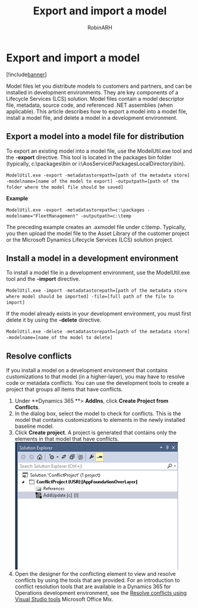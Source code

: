 ﻿---
# required metadata

title: Export and import a model
description: Model files let you distribute models to customers and partners, and can be installed in development environments. They are key components of a Lifecycle Services (LCS) solution. Model files contain a model descriptor file, metadata, source code, and referenced .NET assemblies (when applicable). This article describes how to export a model into a model file, install a model file, and delete a model in a development environment.
author: RobinARH
manager: AnnBe
ms.date: 04/04/2017
ms.topic: article
ms.prod: 
ms.service: Dynamics365Operations
ms.technology: 

# optional metadata

# ms.search.form: 
# ROBOTS: 
audience: Developer
# ms.devlang: 
# ms.reviewer: 61
ms.search.scope: AX 7.0.0, Operations
# ms.tgt_pltfrm: 
ms.custom: 20451
ms.assetid: 9eb3be56-6382-43df-a247-eae0dcaf46b8
ms.search.region: Global
# ms.search.industry: 
ms.author: robadawy
ms.search.validFrom: 2016-02-28
ms.dyn365.ops.version: AX 7.0.0

---

# Export and import a model

[!include[banner](../includes/banner.md)]


Model files let you distribute models to customers and partners, and can be installed in development environments. They are key components of a Lifecycle Services (LCS) solution. Model files contain a model descriptor file, metadata, source code, and referenced .NET assemblies (when applicable). This article describes how to export a model into a model file, install a model file, and delete a model in a development environment.

Export a model into a model file for distribution
-------------------------------------------------

To export an existing model into a model file, use the ModelUtil.exe tool and the **-export** directive. This tool is located in the packages bin folder (typically, c:\\packages\\bin or i:\\AosService\\PackagesLocalDirectory\\bin).

    ModelUtil.exe -export -metadatastorepath=[path of the metadata store] -modelname=[name of the model to export] -outputpath=[path of the folder where the model file should be saved]

**Example**

    ModelUtil.exe -export -metadatastorepath=c:\packages -modelname="FleetManagement" -outputpath=c:\temp

The preceding example creates an .axmodel file under c:\\temp. Typically, you then upload the model file to the Asset Library of the customer project or the Microsoft Dynamics Lifecycle Services (LCS) solution project.

## Install a model in a development environment
To install a model file in a development environment, use the ModelUtil.exe tool and the **-import** directive.

    ModelUtil.exe -import -metadatastorepath=[path of the metadata store where model should be imported] -file=[full path of the file to import]

If the model already exists in your development environment, you must first delete it by using the **-delete** directive.

    ModelUtil.exe -delete -metadatastorepath=[path of the metadata store] -modelname=[name of the model to delete]

## Resolve conflicts
If you install a model on a development environment that contains customizations to that model (in a higher-layer), you may have to resolve code or metadata conflicts. You can use the development tools to create a project that groups all items that have conflicts.

1.  Under **Dynamics 365 **&gt; **AddIns**, click **Create Project from Conflicts**.
2.  In the dialog box, select the model to check for conflicts. This is the model that contains customizations to elements in the newly installed baseline model.
3.  Click **Create project**. A project is generated that contains only the elements in that model that have conflicts. [![AddUpdate\_MetaHotfix](./media/addupdate_metahotfix.png)](./media/addupdate_metahotfix.png)
4.  Open the designer for the conflicting element to view and resolve conflicts by using the tools that are provided. For an introduction to conflict resolution tools that are available in a Dynamics 365 for Operations development environment, see the [Resolve conflicts using Visual Studio tools](https://mix.office.com/watch/1rl75ei2cs6d7) Microsoft Office Mix.



